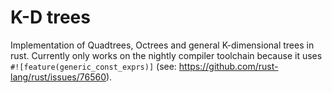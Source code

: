 # K-D trees

Implementation of Quadtrees, Octrees and general K-dimensional trees in rust.
Currently only works on the nightly compiler toolchain because it uses
`#![feature(generic_const_exprs)]` (see: https://github.com/rust-lang/rust/issues/76560).
